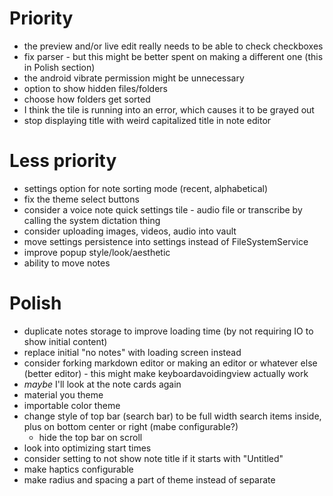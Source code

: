 # Priority
- the preview and/or live edit really needs to be able to check checkboxes
- fix parser - but this might be better spent on making a different one (this in Polish section)
- the android vibrate permission might be unnecessary
- option to show hidden files/folders
- choose how folders get sorted
- I think the tile is running into an error, which causes it to be grayed out
- stop displaying title with weird capitalized title in note editor

# Less priority
- settings option for note sorting mode (recent, alphabetical)
- fix the theme select buttons
- consider a voice note quick settings tile - audio file or transcribe by calling the system dictation thing
- consider uploading images, videos, audio into vault
- move settings persistence into settings instead of FileSystemService
- improve popup style/look/aesthetic
- ability to move notes

# Polish
- duplicate notes storage to improve loading time (by not requiring IO to show initial content)
- replace initial "no notes" with loading screen instead
- consider forking markdown editor or making an editor or whatever else (better editor) - this might make keyboardavoidingview actually work
- *maybe* I'll look at the note cards again
- material you theme
- importable color theme
- change style of top bar (search bar) to be full width search items inside, plus on bottom center or right (mabe configurable?)
    - hide the top bar on scroll
- look into optimizing start times
- consider setting to not show note title if it starts with "Untitled"
- make haptics configurable
- make radius and spacing a part of theme instead of separate
